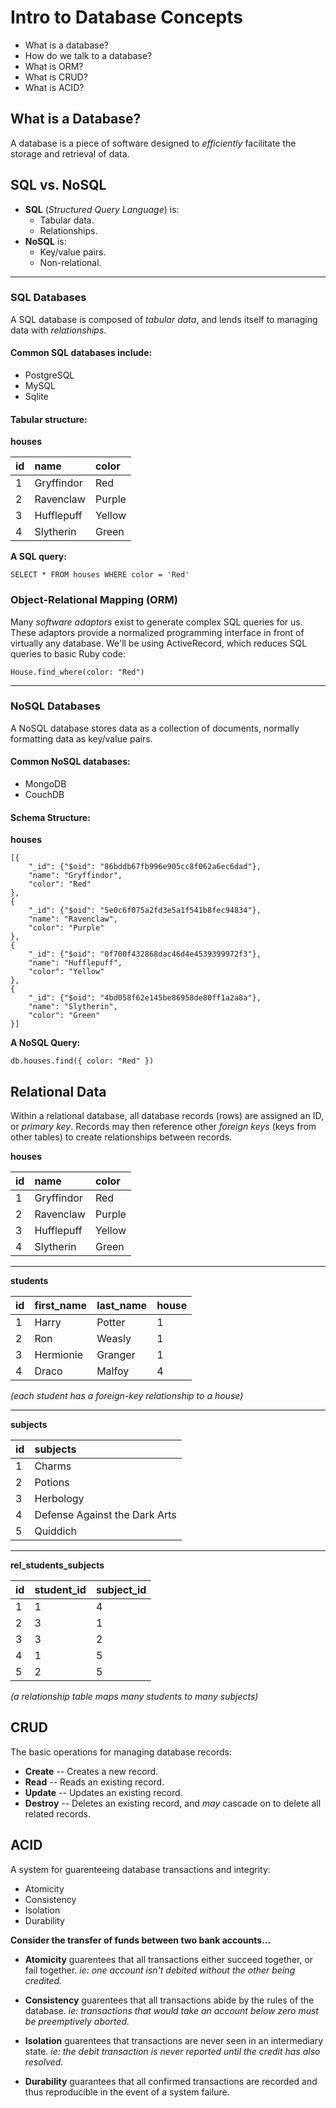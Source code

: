 # Intro to Database Concepts

- What is a database?
- How do we talk to a database?
- What is ORM?
- What is CRUD?
- What is ACID?

## What is a Database?

A database is a piece of software designed to *efficiently* facilitate the storage and retrieval of data.

## SQL vs. NoSQL

- **SQL** (*Structured Query Language*) is:
	- Tabular data.
	- Relationships.
- **NoSQL** is:
	- Key/value pairs.
	- Non-relational.

---

### SQL Databases

A SQL database is composed of *tabular data*, and lends itself to managing data with *relationships*.

#### Common SQL databases include:

- PostgreSQL
- MySQL
- Sqlite

#### Tabular structure:

**houses**

| id | name        | color   |
|:-- |:----------- |:------- |
| 1  | Gryffindor  | Red     |
| 2  | Ravenclaw   | Purple  |
| 3  | Hufflepuff  | Yellow  |
| 4  | Slytherin   | Green   |

**A SQL query:**

```
SELECT * FROM houses WHERE color = 'Red'
```

### Object-Relational Mapping (ORM)

Many *software adaptors* exist to generate complex SQL queries for us. These adaptors provide a normalized programming interface in front of virtually any database. We'll be using ActiveRecord, which reduces SQL queries to basic Ruby code:

```
House.find_where(color: "Red")
```

---

### NoSQL Databases

A NoSQL database stores data as a collection of documents, normally formatting data as key/value pairs.

#### Common NoSQL databases:

- MongoDB
- CouchDB

#### Schema Structure:

**houses**

```
[{
	"_id": {"$oid": "86bddb67fb996e905cc8f062a6ec6dad"},
	"name": "Gryffindor",
	"color": "Red"
},
{
	"_id": {"$oid": "5e0c6f075a2fd3e5a1f541b8fec94834"},
	"name": "Ravenclaw",
	"color": "Purple"
},
{
	"_id": {"$oid": "0f700f432868dac46d4e4539399972f3"},
	"name": "Hufflepuff",
	"color": "Yellow"
},
{
	"_id": {"$oid": "4bd058f62e145be86958de80ff1a2a8a"},
	"name": "Slytherin",
	"color": "Green"
}]
```

**A NoSQL Query:**

```
db.houses.find({ color: "Red" })
```

## Relational Data

Within a relational database, all database records (rows) are assigned an ID, or *primary key*. Records may then reference other *foreign keys* (keys from other tables) to create relationships between records.

**houses**

| id | name        | color   |
|:-- |:----------- |:------- |
| 1  | Gryffindor  | Red     |
| 2  | Ravenclaw   | Purple  |
| 3  | Hufflepuff  | Yellow  |
| 4  | Slytherin   | Green   |

---

**students**

| id | first_name | last_name | house |
|:-- |:---------- |:--------- |:----- |
| 1  | Harry      | Potter    | 1     |
| 2  | Ron        | Weasly    | 1     |
| 3  | Hermionie  | Granger   | 1     |
| 4  | Draco      | Malfoy    | 4     |

*(each student has a foreign-key relationship to a house)*

---

**subjects**

| id | subjects                      |
|:-- |:----------------------------- |
| 1  | Charms                        |
| 2  | Potions                       |
| 3  | Herbology                     |
| 4  | Defense Against the Dark Arts |
| 5  | Quiddich                      |

---

**rel_students_subjects**

| id | student_id | subject_id |
|:-- |:---------- |:---------- |
| 1  | 1          | 4          |
| 2  | 3          | 1          |
| 3  | 3          | 2          |
| 4  | 1          | 5          |
| 5  | 2          | 5          |


*(a relationship table maps many students to many subjects)*

## CRUD

The basic operations for managing database records:

- **Create** -- Creates a new record.
- **Read** -- Reads an existing record.
- **Update** -- Updates an existing record.
- **Destroy** -- Deletes an existing record, and *may* cascade on to delete all related records.


## ACID

A system for guarenteeing database transactions and integrity:

- Atomicity
- Consistency
- Isolation
- Durability

**Consider the transfer of funds between two bank accounts…**

- **Atomicity** guarentees that all transactions either succeed together, or fail together. *ie: one account isn't debited without the other being credited.*

- **Consistency** guarentees that all transactions abide by the rules of the database. *ie: transactions that would take an account below zero must be preemptively aborted.*

- **Isolation** guarentees that transactions are never seen in an intermediary state. *ie: the debit transaction is never reported until the credit has also resolved.*

- **Durability** guarantees that all confirmed transactions are recorded and thus reproducible in the event of a system failure.
